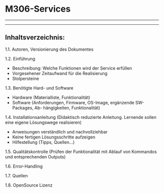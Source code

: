 # M306-Services
---
---

Inhaltsverzeichnis:
-------------------

1.1. Autoren, Versionierung des Dokumentes

1.2. Einführung 
   - Beschreibung: Welche Funktionen wird der Service erfüllen
   - Vorgesehener Zeitaufwand für die Realisierung
   - Stolpersteine

1.3. Benötigte Hard- und Software
   - Hardware (Materialliste, Funktionalität)
   - Software (Anforderungen, Firmware, OS-Image, ergänzende SW-Packages, Ab-
	hängigkeiten, Funktionalität)

1.4. Installationsanleitung (Didaktisch reduzierte Anleitung. Lernende sollen eine
     eigene Lösungswege realisieren)
   - Anweisungen verständlich und nachvollziehbar
   - Keine fertigen Lösungsschritte aufzeigen
   - Hilfestellung (Tipps, Quellen...)

1.5. Qualitätskontrolle (Prüfen der Funktionalität mit Ablauf von Kommandos
	und entsprechenden Outputs)

1.6. Error-Handling 

1.7. Quellen

1.8. OpenSource Lizenz
